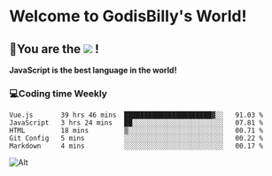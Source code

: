 # Welcome to GodisBilly's World!
## :partying_face:You are the  ![](https://visitor-badge.glitch.me/badge?page_id=Godisbilly.readme) !
**JavaScript is the best language in the world!**
### :computer:Coding time Weekly
  <!--START_SECTION:waka-->
```text
Vue.js       39 hrs 46 mins  ██████████████████████▓░░   91.03 % 
JavaScript   3 hrs 24 mins   ██░░░░░░░░░░░░░░░░░░░░░░░   07.81 % 
HTML         18 mins         ▒░░░░░░░░░░░░░░░░░░░░░░░░   00.71 % 
Git Config   5 mins          ░░░░░░░░░░░░░░░░░░░░░░░░░   00.22 % 
Markdown     4 mins          ░░░░░░░░░░░░░░░░░░░░░░░░░   00.17 % 
```
<!--END_SECTION:waka-->
![Alt](https://repobeats.axiom.co/api/embed/eeff64f6cf3d966257bdb597911b88a4c137d508.svg "Repobeats analytics image")
